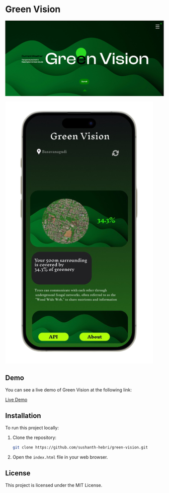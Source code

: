 # Green Vision

![Green Vision](home.png)

![iphone](iphone-app.png)

## Demo

You can see a live demo of Green Vision at the following link:

[Live Demo](https://sushanth-hebri.github.io/green-vision/)

## Installation

To run this project locally:

1. Clone the repository:
    ```bash
    git clone https://github.com/sushanth-hebri/green-vision.git
    ```

2. Open the `index.html` file in your web browser.

## License

This project is licensed under the MIT License.
